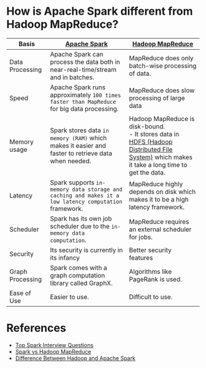 
# How is Apache Spark different from Hadoop MapReduce?

| Basis            | [Apache Spark](ApacheSpark.md)                                                        | [Hadoop MapReduce](../ApacheHadoop/Readme.md)                                                                                                                           | 
|------------------|-------------------------------------------------------------------------------------------------------|--------------------------------------------------------------------------------------------------------------------------------------------------------------------------------------|
| Data Processing  | Apache Spark can process the data both in near-real-time/stream and in batches.                       | MapReduce does only batch-wise processing of data.                                                                                                                                   | 
| Speed            | Apache Spark runs approximately `100 times faster than MapReduce` for big data processing.            | MapReduce does slow processing of large data                                                                                                                                         | 
| Memory usage     | Spark stores data `in memory (RAM)` which makes it easier and faster to retrieve data when needed.    | Hadoop MapReduce is disk-bound. <br/>- It stores data in [HDFS (Hadoop Distributed File System)](../../11_FileStorageServicesHDFS/ApacheHDFS.md) which makes it take a long time to get the data. | 
| Latency          | Spark supports `in-memory data storage and caching and makes it a low latency computation` framework. | MapReduce highly depends on disk which makes it to be a high latency framework.                                                                                                      | 
| Scheduler        | Spark has its own job scheduler due to the `in-memory data computation`.                              | MapReduce requires an external scheduler for jobs.                                                                                                                                   | 
| Security         | Its security is currently in its infancy                                                              | Better security features                                                                                                                                                             |
| Graph Processing | Spark comes with a graph computation library called GraphX.                                           | Algorithms like PageRank is used.                                                                                                                                                    |
| Ease of Use      | Easier to use.                                                                                        | Difficult to use.                                                                                                                                                                    |

# References
- [Top Spark Interview Questions](https://www.interviewbit.com/spark-interview-questions/)
- [Spark vs Hadoop MapReduce](https://www.integrate.io/blog/apache-spark-vs-hadoop-mapreduce/)
- [Difference Between Hadoop and Apache Spark](https://www.geeksforgeeks.org/difference-between-hadoop-and-apache-spark/?ref=lbp)